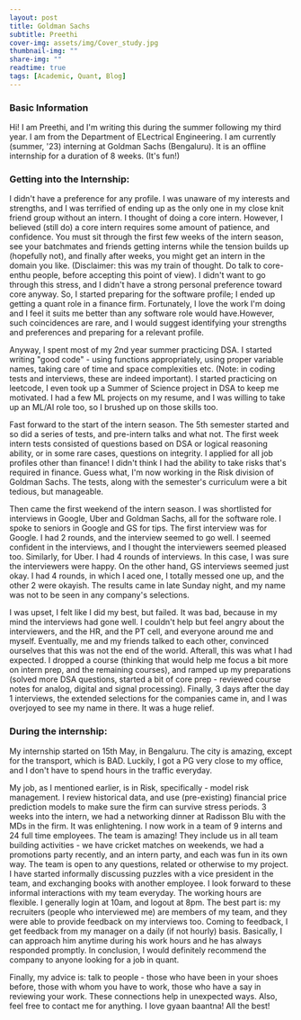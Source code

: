 ```yaml
---
layout: post
title: Goldman Sachs
subtitle: Preethi
cover-img: assets/img/Cover_study.jpg
thumbnail-img: ""
share-img: ""
readtime: true
tags: [Academic, Quant, Blog]
---
```


### Basic Information

Hi! I am Preethi, and I'm writing this during the summer following my
third year. I am from the Department of ELectrical Engineering. I am
currently (summer, '23) interning at Goldman Sachs (Bengaluru). It is an
offline internship for a duration of 8 weeks. (It's fun!)

### Getting into the Internship:

I didn't have a preference for any profile. I was unaware of my
interests and strengths, and I was terrified of ending up as the only
one in my close knit friend group without an intern. I thought of doing
a core intern. However, I believed (still do) a core intern requires
some amount of patience, and confidence. You must sit through the first
few weeks of the intern season, see your batchmates and friends getting
interns while the tension builds up (hopefully not), and finally after
weeks, you might get an intern in the domain you like. (Disclaimer: this
was my train of thought. Do talk to core-enthu people, before accepting
this point of view). I didn't want to go through this stress, and I
didn't have a strong personal preference toward core anyway. So, I
started preparing for the software profile; I ended up getting a quant
role in a finance firm. Fortunately, I love the work I'm doing and I
feel it suits me better than any software role would have.However, such
coincidences are rare, and I would suggest identifying your strengths
and preferences and preparing for a relevant profile.

Anyway, I spent most of my 2nd year summer practicing DSA. I started
writing "good code" - using functions appropriately, using proper
variable names, taking care of time and space complexities etc. (Note:
in coding tests and interviews, these are indeed important). I started
practicing on leetcode, I even took up a Summer of Science project in
DSA to keep me motivated. I had a few ML projects on my resume, and I
was willing to take up an ML/AI role too, so I brushed up on those
skills too.

Fast forward to the start of the intern season. The 5th semester started
and so did a series of tests, and pre-intern talks and what not. The
first week intern tests consisted of questions based on DSA or logical
reasoning ability, or in some rare cases, questions on integrity. I
applied for all job profiles other than finance! I didn't think I had
the ability to take risks that's required in finance. Guess what, I'm
now working in the Risk division of Goldman Sachs. The tests, along with
the semester's curriculum were a bit tedious, but manageable.

Then came the first weekend of the intern season. I was shortlisted for
interviews in Google, Uber and Goldman Sachs, all for the software role.
I spoke to seniors in Google and GS for tips. The first interview was
for Google. I had 2 rounds, and the interview seemed to go well. I
seemed confident in the interviews, and I thought the interviewers
seemed pleased too. Similarly, for Uber. I had 4 rounds of interviews.
In this case, I was sure the interviewers were happy. On the other hand,
GS interviews seemed just okay. I had 4 rounds, in which I aced one, I
totally messed one up, and the other 2 were okayish. The results came in
late Sunday night, and my name was not to be seen in any company's
selections.

I was upset, I felt like I did my best, but failed. It was bad, because
in my mind the interviews had gone well. I couldn't help but feel angry
about the interviewers, and the HR, and the PT cell, and everyone around
me and myself. Eventually, me and my friends talked to each other,
convinced ourselves that this was not the end of the world. Afterall,
this was what I had expected. I dropped a course (thinking that would
help me focus a bit more on intern prep, and the remaining courses), and
ramped up my preparations (solved more DSA questions, started a bit of
core prep - reviewed course notes for analog, digital and signal
processing). Finally, 3 days after the day 1 interviews, the extended
selections for the companies came in, and I was overjoyed to see my name
in there. It was a huge relief.

### During the internship:

My internship started on 15th May, in Bengaluru. The city is amazing,
except for the transport, which is BAD. Luckily, I got a PG very close
to my office, and I don't have to spend hours in the traffic everyday.

My job, as I mentioned earlier, is in Risk, specifically - model risk
management. I review historical data, and use (pre-existing) financial
price prediction models to make sure the firm can survive stress
periods. 3 weeks into the intern, we had a networking dinner at Radisson
Blu with the MDs in the firm. It was enlightening. I now work in a team
of 9 interns and 24 full time employees. The team is amazing! They
include us in all team building activities - we have cricket matches on
weekends, we had a promotions party recently, and an intern party, and
each was fun in its own way. The team is open to any questions, related
or otherwise to my project. I have started informally discussing puzzles
with a vice president in the team, and exchanging books with another
employee. I look forward to these informal interactions with my team
everyday. The working hours are flexible. I generally login at 10am, and
logout at 8pm. The best part is: my recruiters (people who interviewed
me) are members of my team, and they were able to provide feedback on my
interviews too. Coming to feedback, I get feedback from my manager on a
daily (if not hourly) basis. Basically, I can approach him anytime
during his work hours and he has always responded promptly. In
conclusion, I would definitely recommend the company to anyone looking
for a job in quant.

Finally, my advice is: talk to people - those who have been in your
shoes before, those with whom you have to work, those who have a say in
reviewing your work. These connections help in unexpected ways. Also,
feel free to contact me for anything. I love gyaan baantna! All the
best!

